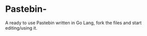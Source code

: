 # Pastebin-
A ready to use Pastebin written in Go Lang, fork the files and start editing/using it. 
